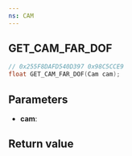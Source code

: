 ```yaml
---
ns: CAM
---
```

## GET_CAM_FAR_DOF

```c
// 0x255F8DAFD540D397 0x98C5CCE9
float GET_CAM_FAR_DOF(Cam cam);
```


## Parameters
* **cam**: 

## Return value
